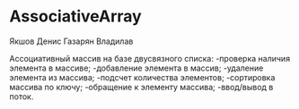 # AssociativeArray
Якшов Денис
Газарян Владилав

Ассоциативный массив на базе двусвязного списка:
-проверка наличия элемента в массиве;
-добавление элемента в массив;
-удаление элемента из массива;
-подсчет количества  элементов;
-сортировка массива по ключу;
-обращение к элементу массива;
-ввод/вывод в поток.


